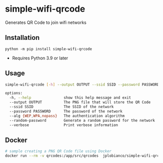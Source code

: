 # simple-wifi-qrcode

Generates QR Code to join wifi networks

## Installation

```
python -m pip install simple-wifi-qrcode
```

- Requires Python 3.9 or later

## Usage

```sh
simple-wifi-qrcode [-h] --output OUTPUT --ssid SSID --password PASSWORD --alg {WEP,WPA,nopass} [--random-password] [--verbose]

options:
  -h, --help               show this help message and exit
  --output OUTPUT          The PNG file that will store the QR Code
  --ssid SSID              The SSID of the network
  --password PASSWORD      The password of the network
  --alg {WEP,WPA,nopass}   The authentication algorithm
  --random-password        Generate a random password for the network
  --verbose                Print verbose information
```

## Docker

```sh
# sample creating a PNG QR Code file using Docker
docker run --rm -v qrcodes:/app/src/qrcodes  jplobianco/simple-wifi-qrcode --output qrcodes/output.png --ssid net1 --password pass1 --alg WPA --verbose
```
